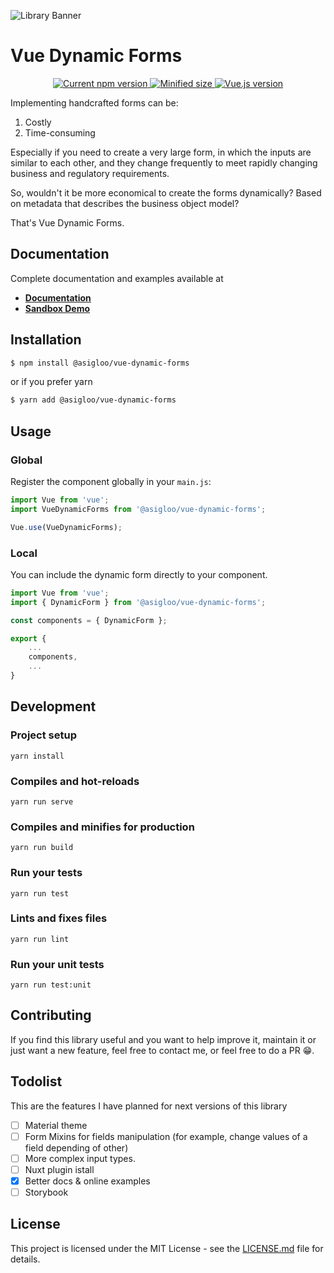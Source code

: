 ![Library Banner](https://res.cloudinary.com/alvarosaburido/image/upload/v1589993773/portfolio/web/vue-dynamic-forms/open-graph-preview_kv4glm.png)

# Vue Dynamic Forms

<p align="center">
  <a href="https://www.npmjs.com/package/@asigloo/vue-dynamic-forms">
    <img src="https://badgen.net/npm/v/@asigloo/vue-dynamic-forms" alt="Current npm version">
  </a>
  <a href="https://bundlephobia.com/result?p=@asigloo/vue-dynamic-forms@0.1.2">
    <img src="https://flat.badgen.net/bundlephobia/min/@asigloo/vue-dynamic-forms" alt="Minified size">
  </a>
  <a href="https://vuejs.org">
    <img src="https://flat.badgen.net/badge/vue.js/2.6.x/4fc08d?icon=github" alt="Vue.js version">
  </a>
</p>

Implementing handcrafted forms can be:

1. Costly
2. Time-consuming

Especially if you need to create a very large form, in which the inputs are similar to each other, and they change frequently to meet rapidly changing business and regulatory requirements.

So, wouldn't it be more economical to create the forms dynamically? Based on metadata that describes the business object model?

That's Vue Dynamic Forms.

## Documentation

Complete documentation and examples available at

- **[Documentation](https://vue-dynamic-forms.netlify.app)**
- **[Sandbox Demo](https://codesandbox.io/s/vue-dynamic-forms-ftzes)**

## Installation

```bash
$ npm install @asigloo/vue-dynamic-forms
```

or if you prefer yarn

```bash
$ yarn add @asigloo/vue-dynamic-forms
```

## Usage

### Global

Register the component globally in your `main.js`:

```js
import Vue from 'vue';
import VueDynamicForms from '@asigloo/vue-dynamic-forms';

Vue.use(VueDynamicForms);
```

### Local

You can include the dynamic form directly to your component.

```js
import Vue from 'vue';
import { DynamicForm } from '@asigloo/vue-dynamic-forms';

const components = { DynamicForm };

export {
    ...
    components,
    ...
}
```

## Development

### Project setup

```
yarn install
```

### Compiles and hot-reloads

```
yarn run serve
```

### Compiles and minifies for production

```
yarn run build
```

### Run your tests

```
yarn run test
```

### Lints and fixes files

```
yarn run lint
```

### Run your unit tests

```
yarn run test:unit
```

## Contributing

If you find this library useful and you want to help improve it, maintain it or just want a new feature, feel free to contact me, or feel free to do a PR 😁.

## Todolist

This are the features I have planned for next versions of this library

- [ ] Material theme
- [ ] Form Mixins for fields manipulation (for example, change values of a field depending of other)
- [ ] More complex input types.
- [ ] Nuxt plugin istall
- [x] Better docs & online examples
- [ ] Storybook

## License

This project is licensed under the MIT License - see the [LICENSE.md](LICENSE.md) file for details.
